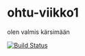 # ohtu-viikko1
olen valmis kärsimään

[![Build Status](https://travis-ci.org/Nabscina/ohtu-viikko1.svg?branch=master)](https://travis-ci.org/Nabscina/ohtu-viikko1)
